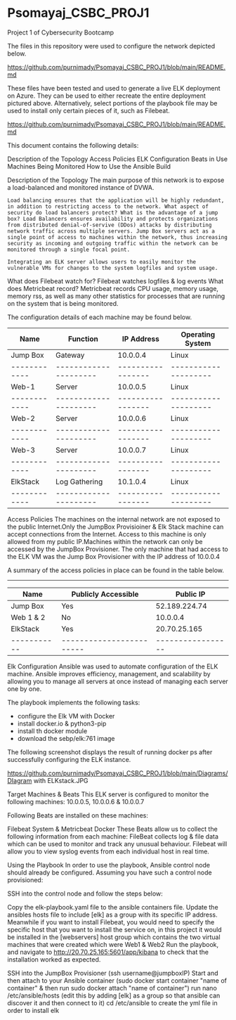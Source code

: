 # Psomayaj_CSBC_PROJ1
Project 1 of Cybersecurity Bootcamp


The files in this repository were used to configure the network depicted below.

https://github.com/purnimady/Psomayaj_CSBC_PROJ1/blob/main/README.md

These files have been tested and used to generate a live ELK deployment on Azure. They can be used to either recreate the entire deployment pictured above. Alternatively, select portions of the playbook file may be used to install only certain pieces of it, such as Filebeat.

https://github.com/purnimady/Psomayaj_CSBC_PROJ1/blob/main/README.md

This document contains the following details:

Description of the Topology
Access Policies
ELK Configuration
Beats in Use
Machines Being Monitored
How to Use the Ansible Build


Description of the Topology
    The main purpose of this network is to expose a load-balanced and monitored instance of DVWA.

    Load balancing ensures that the application will be highly redundant, in addition to restricting access to the network. What aspect of security do load balancers protect? What is the advantage of a jump box? Load Balancers ensures availability and protects organizations from distributed denial-of-servive (DDos) attacks by distributing network traffic across multiple servers. Jump Box servers act as a single point of access to machines within the network, thus increasing security as incoming and outgoing traffic within the network can be monitored through a single focal point.

    Integrating an ELK server allows users to easily monitor the vulnerable VMs for changes to the system logfiles and system usage.

What does Filebeat watch for? 
    Filebeat watches logfiles & log events
What does Metricbeat record? 
    Metricbeat records CPU usage, memory usage, memory rss, as well as many other statistics for processes that are running on the system that is being monitored.

The configuration details of each machine may be found below.


Name	    |     Function	      |   IP Address	|   Operating System |
------------|---------------------|-----------------|--------------------|
Jump Box	|   Gateway	          |  10.0.0.4	    |   Linux            |
------------|---------------------|-----------------|--------------------|
Web-1	    |   Server	          |  10.0.0.5	    |   Linux            |
------------|---------------------|-----------------|--------------------|
Web-2	    |   Server	          |  10.0.0.6	    |   Linux            |
------------|---------------------|-----------------|--------------------|
Web-3       |   Server            |  10.0.0.7       |   Linux            |
------------|---------------------|-----------------|--------------------|
ElkStack    |   Log Gathering	  |  10.1.0.4	    |   Linux            |
------------|---------------------|-----------------|--------------------|

Access Policies
    The machines on the internal network are not exposed to the public Internet.Only the JumpBox Provisioiner & Elk Stack machine can accept connections from the Internet. Access to this machine is only allowed from my public IP.Machines within the network can only be accessed by the JumpBox Provisioner. The only machine that had access to the ELK VM was the Jump Box Provisioner with the IP address of 10.0.0.4

A summary of the access policies in place can be found in the table below.

-----------------------------------------------------
Name	   |    Publicly Accessible	|   Public IP
-----------|------------------------|----------------
Jump Box   |    Yes	                |   52.189.224.74
Web 1 & 2  |    No	                |   10.0.0.4
ElkStack   |    Yes	                |   20.70.25.165
-----------|------------------------|-----------------

Elk Configuration
    Ansible was used to automate configuration of the ELK machine. Ansible improves efficiency, management, and scalability by allowing you to manage all servers at once instead of managing each server one by one.

The playbook implements the following tasks:

- configure the Elk VM with Docker
- install docker.io & python3-pip
- install th docker module
- download the sebp/elk:761 image

The following screenshot displays the result of running docker ps after successfully configuring the ELK instance.

https://github.com/purnimady/Psomayaj_CSBC_PROJ1/blob/main/Diagrams/DIagram with ELKstack.JPG

Target Machines & Beats
    This ELK server is configured to monitor the following machines:
    10.0.0.5, 10.0.0.6 & 10.0.0.7

Following Beats are installed on these machines:

Filebeat System & Metricbeat Docker
    These Beats allow us to collect the following information from each machine: FileBeat collects log & file data which can be used to monitor and track any unusual behaviour. Filebeat will allow you to view syslog events from each individual host in real time.

Using the Playbook
    In order to use the playbook, Ansible control node should already be configured. Assuming you have such a control node provisioned:

SSH into the control node and follow the steps below:

Copy the elk-playbook.yaml file to the ansible containers file.
Update the ansibles hosts file to include [elk] as a group with its specific IP address. Meanwhile if you want to install Filebeat, you would need to specify the specific host that you want to install the service on, in this project it would be installed in the [webservers] host group which contains the two virtual machines that were created which were Web1 & Web2
Run the playbook, and navigate to http://20.70.25.165:5601/app/kibana to check that the installation worked as expected.


SSH into the JumpBox Provisioner (ssh username@jumpboxIP)
Start and then attach to your Ansible container (sudo docker start container "name of container" & then run sudo docker attach "name of container")
run nano /etc/ansible/hosts (edit this by adding [elk] as a group so that ansible can discover it and then connect to it)
cd /etc/ansible to create the yml file in order to install elk

